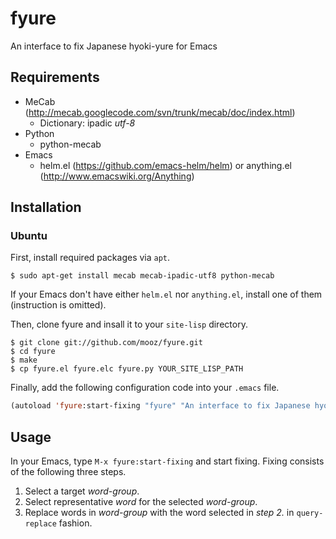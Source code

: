 # fyure

An interface to fix Japanese hyoki-yure for Emacs

## Requirements

- MeCab (http://mecab.googlecode.com/svn/trunk/mecab/doc/index.html)
  - Dictionary: ipadic *utf-8*
- Python
  - python-mecab
- Emacs
  - helm.el (https://github.com/emacs-helm/helm) or anything.el (http://www.emacswiki.org/Anything)

## Installation

### Ubuntu

First, install required packages via `apt`.

    $ sudo apt-get install mecab mecab-ipadic-utf8 python-mecab

If your Emacs don't have either `helm.el` nor `anything.el`, install one of them (instruction is omitted).

Then, clone fyure and insall it to your `site-lisp` directory.

    $ git clone git://github.com/mooz/fyure.git
    $ cd fyure
    $ make
    $ cp fyure.el fyure.elc fyure.py YOUR_SITE_LISP_PATH

Finally, add the following configuration code into your `.emacs` file.

```lisp
(autoload 'fyure:start-fixing "fyure" "An interface to fix Japanese hyoki-yure." t)
```

## Usage

In your Emacs, type `M-x fyure:start-fixing` and start fixing. Fixing consists of the following three steps.

1. Select a target *word-group*.
2. Select representative *word* for the selected *word-group*.
3. Replace words in *word-group* with the word selected in *step 2.* in `query-replace` fashion.
